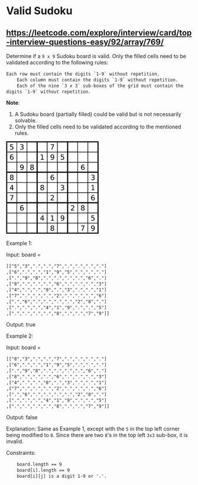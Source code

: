 #  Valid Sudoku
## https://leetcode.com/explore/interview/card/top-interview-questions-easy/92/array/769/

Determine if a `9 x 9` Sudoku board is valid. Only the filled cells need to be validated according to the following rules:

	Each row must contain the digits `1-9` without repetition.
    	Each column must contain the digits `1-9` without repetition.
    	Each of the nine `3 x 3` sub-boxes of the grid must contain the digits `1-9` without repetition.

__Note__:

1. A Sudoku board (partially filled) could be valid but is not necessarily solvable.
2. Only the filled cells need to be validated according to the mentioned rules.

![example1](https://github.com/la-strole/leetcode/blob/master/Valid%20Sudoku/images/example1.png) 

Example 1:

Input: board = 

	[["5","3",".",".","7",".",".",".","."]
	,["6",".",".","1","9","5",".",".","."]
	,[".","9","8",".",".",".",".","6","."]
	,["8",".",".",".","6",".",".",".","3"]
	,["4",".",".","8",".","3",".",".","1"]
	,["7",".",".",".","2",".",".",".","6"]
	,[".","6",".",".",".",".","2","8","."]
	,[".",".",".","4","1","9",".",".","5"]
	,[".",".",".",".","8",".",".","7","9"]]
Output: true

Example 2:

Input: board = 

	[["8","3",".",".","7",".",".",".","."]
	,["6",".",".","1","9","5",".",".","."]
	,[".","9","8",".",".",".",".","6","."]
	,["8",".",".",".","6",".",".",".","3"]
	,["4",".",".","8",".","3",".",".","1"]
	,["7",".",".",".","2",".",".",".","6"]
	,[".","6",".",".",".",".","2","8","."]
	,[".",".",".","4","1","9",".",".","5"]
	,[".",".",".",".","8",".",".","7","9"]]
Output: false

Explanation: Same as Example 1, except with the `5` in the top left corner being modified to `8`. Since there are two `8`'s in the top left `3x3` sub-box, it is invalid.

 

Constraints:

	    board.length == 9
	    board[i].length == 9
	    board[i][j] is a digit 1-9 or '.'.


